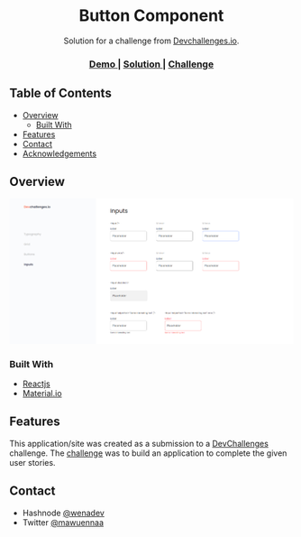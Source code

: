 <!-- Please update value in the {}  -->

<h1 align="center">Button Component</h1>

<div align="center">
   Solution for a challenge from  <a href="http://devchallenges.io" target="_blank">Devchallenges.io</a>.
</div>

<div align="center">
  <h3>
    <a href="https://button-component-challenge.netlify.app/">
      Demo
    </a>
    <span> | </span>
    <a href="https://github.com/wenadev/devchallenges-io/tree/main/Front-end/inputcomponent">
      Solution
    </a>
    <span> | </span>
    <a href="https://devchallenges.io/challenges/TSqutYM4c5WtluM7QzGp">
      Challenge
    </a>
  </h3>
</div>

<!-- TABLE OF CONTENTS -->

## Table of Contents

- [Overview](#overview)
  - [Built With](#built-with)
- [Features](#features)
- [Contact](#contact)
- [Acknowledgements](#acknowledgements)

<!-- OVERVIEW -->

## Overview

![screenshot](assets/preview.png)

### Built With

<!-- This section should list any major frameworks that you built your project using. Here are a few examples.-->

- [Reactjs](https://reactjs.org/)
- [Material.io](https://material.io/)

## Features

<!-- List the features of your application or follow the template. Don't share the figma file here :) -->

This application/site was created as a submission to a [DevChallenges](https://devchallenges.io/challenges) challenge. The [challenge](https://devchallenges.io/challenges/ohgVTyJCbm5OZyTB2gNY) was to build an application to complete the given user stories.


## Contact

- Hashnode [@wenadev](https://wenadev.hashnode.dev/?guid=1b4520e7-551b-4696-84ee-7378be2a0ff3&deviceId=3034ca59-c919-4441-9290-123b78b6ca04)
- Twitter [@mawuennaa](https://twitter.com/mawuennaa)
